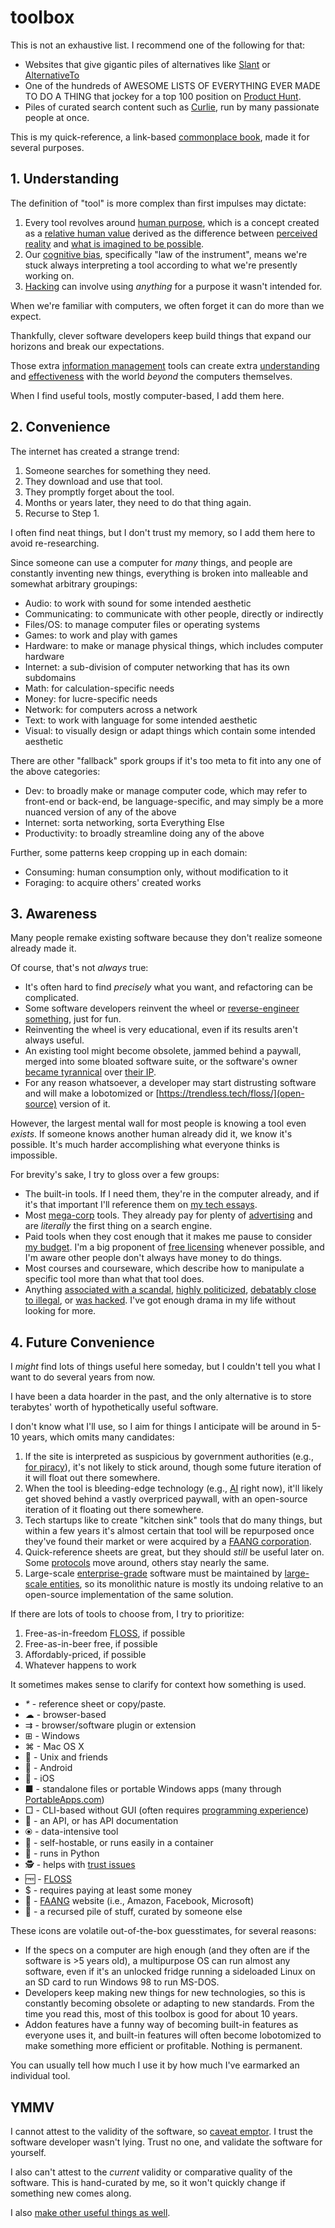 # toolbox

This is not an exhaustive list. I recommend one of the following for that:

- Websites that give gigantic piles of alternatives like [Slant](https://www.slant.co/) or [AlternativeTo](https://alternativeto.net/)
- One of the hundreds of AWESOME LISTS OF EVERYTHING EVER MADE TO DO A THING that jockey for a top 100 position on [Product Hunt](https://www.producthunt.com/).
- Piles of curated search content such as [Curlie](https://curlie.org/), run by many passionate people at once.

This is my quick-reference, a link-based [commonplace book](https://en.wikipedia.org/wiki/Commonplace_book), made it for several purposes.

## 1. Understanding

The definition of "tool" is more complex than first impulses may dictate:

1. Every tool revolves around [human purpose](https://gainedin.site/purpose/), which is a concept created as a [relative human value](https://gainedin.site/values/) derived as the difference between [perceived reality](https://gainedin.site/reality/) and [what is imagined to be possible](https://gainedin.site/imagination/).
2. Our [cognitive bias](https://gainedin.site/bias), specifically "law of the instrument", means we're stuck always interpreting a tool according to what we're presently working on.
3. [Hacking](https://trendless.tech/hacking) can involve using _anything_ for a purpose it wasn't intended for.

When we're familiar with computers, we often forget it can do more than we expect.

Thankfully, clever software developers keep build things that expand our horizons and break our expectations.

Those extra [information management](https://notageni.us/information/) tools can create extra [understanding](https://gainedin.site/understanding/) and [effectiveness](https://gainedin.site/results/) with the world _beyond_ the computers themselves.

When I find useful tools, mostly computer-based, I add them here.

## 2. Convenience

The internet has created a strange trend:

1. Someone searches for something they need.
2. They download and use that tool.
3. They promptly forget about the tool.
4. Months or years later, they need to do that thing again.
5. Recurse to Step 1.

I often find neat things, but I don't trust my memory, so I add them here to avoid re-researching.

Since someone can use a computer for _many_ things, and people are constantly inventing new things, everything is broken into malleable and somewhat arbitrary groupings:

- Audio: to work with sound for some intended aesthetic
- Communicating: to communicate with other people, directly or indirectly
- Files/OS: to manage computer files or operating systems
- Games: to work and play with games
- Hardware: to make or manage physical things, which includes computer hardware
- Internet: a sub-division of computer networking that has its own subdomains
- Math: for calculation-specific needs
- Money: for lucre-specific needs
- Network: for computers across a network
- Text: to work with language for some intended aesthetic
- Visual: to visually design or adapt things which contain some intended aesthetic

There are other "fallback" spork groups if it's too meta to fit into any one of the above categories:

- Dev: to broadly make or manage computer code, which may refer to front-end or back-end, be language-specific, and may simply be a more nuanced version of any of the above
- Internet: sorta networking, sorta Everything Else
- Productivity: to broadly streamline doing any of the above

Further, some patterns keep cropping up in each domain:

- Consuming: human consumption only, without modification to it
- Foraging: to acquire others' created works

## 3. Awareness

Many people remake existing software because they don't realize someone already made it.

Of course, that's not _always_ true:

- It's often hard to find _precisely_ what you want, and refactoring can be complicated.
- Some software developers reinvent the wheel or [reverse-engineer something](https://trendless.tech/hacking), just for fun.
- Reinventing the wheel is very educational, even if its results aren't always useful.
- An existing tool might become obsolete, jammed behind a paywall, merged into some bloated software suite, or the software's owner [became tyrannical](https://gainedin.site/bad-systems/) over [their IP](https://notageni.us/ip).
- For any reason whatsoever, a developer may start distrusting software and will make a lobotomized or [https://trendless.tech/floss/](open-source) version of it.

However, the largest mental wall for most people is knowing a tool even _exists_. If someone knows another human already did it, we know it's possible. It's much harder accomplishing what everyone thinks is impossible.

For brevity's sake, I try to gloss over a few groups:

- The built-in tools. If I need them, they're in the computer already, and if it's that important I'll reference them on [my tech essays](https://trendless.tech).
- Most [mega-corp](https://gainedin.site/groups-large) tools. They already pay for plenty of [advertising](https://notageni.us/marketing/) and are _literally_ the first thing on a search engine.
- Paid tools when they cost enough that it makes me pause to consider [my budget](https://adequate.life/money-3/). I'm a big proponent of [free licensing](https://trendless.tech/floss/) whenever possible, and I'm aware other people don't always have money to do things.
- Most courses and courseware, which describe how to manipulate a specific tool more than what that tool does.
- Anything [associated with a scandal](https://trendless.tech/faang), [highly politicized](https://gainedin.site/conservative-liberal), [debatably close to illegal](https://notageni.us/legally-safe), or [was hacked](https://trendless.tech/hacking). I've got enough drama in my life without looking for more.

## 4. Future Convenience

I _might_ find lots of things useful here someday, but I couldn't tell you what I want to do several years from now.

I have been a data hoarder in the past, and the only alternative is to store terabytes' worth of hypothetically useful software.

I don't know what I'll use, so I aim for things I anticipate will be around in 5-10 years, which omits many candidates:

1. If the site is interpreted as suspicious by government authorities (e.g., [for piracy](https://trendless.tech/torrent/)), it's not likely to stick around, though some future iteration of it will float out there somewhere.
2. When the tool is bleeding-edge technology (e.g., [AI](https://trendless.tech/ai/) right now), it'll likely get shoved behind a vastly overpriced paywall, with an open-source iteration of it floating out there somewhere.
3. Tech startups like to create "kitchen sink" tools that do many things, but within a few years it's almost certain that tool will be repurposed once they've found their market or were acquired by a [FAANG corporation](https://trendless.tech/faang/).
4. Quick-reference sheets are great, but they should _still_ be useful later on. Some [protocols](https://trendless.tech/protocols/) move around, others stay nearly the same.
5. Large-scale [enterprise-grade](https://trendless.tech/enterprise/) software must be maintained by [large-scale entities](https://gainedin.site/groups-large/), so its monolithic nature is mostly its undoing relative to an open-source implementation of the same solution.

If there are lots of tools to choose from, I try to prioritize:

1. Free-as-in-freedom [FLOSS](https://trendless.tech/floss), if possible
2. Free-as-in-beer free, if possible
3. Affordably-priced, if possible
4. Whatever happens to work

It sometimes makes sense to clarify for context how something is used.

- _*_ - reference sheet or copy/paste.
- ☁ - browser-based
- ⇉ - browser/software plugin or extension
- ⊞ - Windows
- ⌘ - Mac OS X
- 🐧 - Unix and friends
- 🤖 - Android
- 🍎 - iOS
- ■ - standalone files or portable Windows apps (many through [PortableApps.com](https://portableapps.com/))
- □ - CLI-based without GUI (often requires [programming experience](https://trendless.tech/prog-basics))
- 🔌 - an API, or has API documentation
- ⦿ - data-intensive tool
- 💾 - self-hostable, or runs easily in a container
- 🐍 - runs in Python
- 🕵️ - helps with [trust issues](https://gainedin.site/trust/)
- 🆓 - [FLOSS](https://trendless.tech/floss/)
- $ - requires paying at least some money
- 🧛 - [FAANG](https://trendless.tech/faang) website (i.e., Amazon, Facebook, Microsoft)
- 💩 - a recursed pile of stuff, curated by someone else

These icons are volatile out-of-the-box guesstimates, for several reasons:

- If the specs on a computer are high enough (and they often are if the software is >5 years old), a multipurpose OS can run almost any software, even if it's an unlocked fridge running a sideloaded Linux on an SD card to run Windows 98 to run MS-DOS.
- Developers keep making new things for new technologies, so this is constantly becoming obsolete or adapting to new standards. From the time you read this, most of this toolbox is good for about 10 years.
- Addon features have a funny way of becoming built-in features as everyone uses it, and built-in features will often become lobotomized to make something more efficient or profitable. Nothing is permanent.

You can usually tell how much I use it by how much I've earmarked an individual tool.

## YMMV

I cannot attest to the validity of the software, so [caveat emptor](https://notageni.us/legal-doctrines). I trust the software developer wasn't lying. Trust no one, and validate the software for yourself.

I also can't attest to the _current_ validity or comparative quality of the software. This is hand-curated by me, so it won't quickly change if something new comes along.

I also [make other useful things as well](https://stucky.tech/creations).
